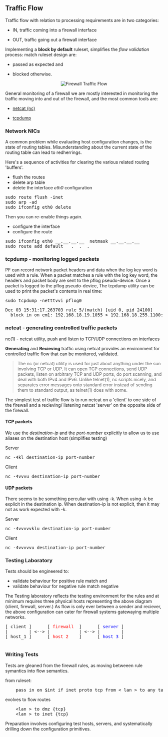 ## Traffic Flow

Traffic flow with relation to processing requirements are in two categories:

- IN, traffic coming into a firewall interface

- OUT, traffic going out a firewall interface

Implementing a __block by default__ ruleset, simplifies the _flow
validation_ process: match ruleset design are:

- passed as expected and 

- blocked otherwise.

<div style="text-align: center">
  <img src='@!urlTo("media/images/fw/fw_traffic_flow.png")!@'  title="Firewall Traffic Flow" />
</div>  

General monitoring of a firewall we are mostly interested in monitoring the traffic moving into and out of the firewall, 
and the most common tools are:

- <a href="#netcat">netcat (nc)</a>

- <a href="#tcpdump">tcpdump</a>

### Network NICs

A common problem while evaluating host configuration changes, 
is the state of routing tables. Misunderstanding about the 
current state of the routing table can lead to redherrings.

Here's a sequence of activities for clearing the various 
related routing 'buffers'.

* flush the routes
* delete arp table
* delete the interface _eth0_ configuration

<pre class="command-line">
sudo route flush -inet
sudo arp -ad
sudo ifconfig eth0 delete
</pre>


Then you can re-enable things again.

* configure the interface
* configure the route

<pre class="command-line">
sudo ifconfig eth0 __.__.__.__  netmask __.__.__.__
sudo route add default __.__.__.__
</pre>


### <a name="tcpdump">tcpdump - monitoring logged packets</a>

PF can record network packet headers and data when the log key word is used with a rule. 
When a packet matches a rule with the log key word, the headers
and packet body are sent to the pflog pseudo-device. Once a packet is logged to the pflog 
pseudo-device, The tcpdump utility can be used to print the packet's contents in real time:

<pre class="command-line">
sudo tcpdump -netttvvi pflog0
</pre>

<pre class="screen-output">
Dec 03 15:31:17.263703 rule 5/(match) [uid 0, pid 24100] 
  block in on em1: 192.168.18.19.1055 > 192.168.18.255.1100: udp 99 (ttl 128, id 12204, len 127)
</pre>

### <a name="netcat">netcat - generating controlled traffic packets</a>

nc(1) - netcat utility, push and listen to TCP/UDP connections on interfaces

__Generating__ and __Recieving__ traffic using netcat provides an environment for
controlled traffic flow that can be monitored, validated.

<blockquote>
    The nc (or netcat) utility is used for just about anything under the sun
    involving TCP or UDP.  It can open TCP connections, send UDP packets,
    listen on arbitrary TCP and UDP ports, do port scanning, and deal with
    both IPv4 and IPv6.  Unlike telnet(1), nc scripts nicely, and separates
    error messages onto standard error instead of sending them to standard
    output, as telnet(1) does with some.
</blockquote>

The simplest test of traffic flow is to run netcat on a 'client' to one side of the firewall and a recieving/
listening netcat 'server' on the opposite side of the firewall.

#### TCP packets

We use the _destination-ip_ and the _port-number_ explicitly to allow us to
use aliases on the destination host (simplifies testing)

Server
<pre class="command-line">
nc -4kl destination-ip port-number
</pre>


Client

<pre class="command-line">
nc -4vvvu destination-ip port-number
</pre>


#### UDP packets

There seems to be something perculiar with using -k. When using -k be explicit in the destination ip. When destination-ip is not
explicit, then it may not as work expected with -k.

Server
<pre class="command-line">
nc -4vvvvvklu destination-ip port-number
</pre>

Client
<pre class="command-line">
nc -4vvvvvu destination-ip port-number
</pre>


### Testing Laboratory

Tests should be engineered to:

- validate behaviour for positive rule match and 
- validate behaviour for negative rule match negative

The Testing laboratory reflects the testing environment for the rules and at minimum requires three physical hosts representing the above diagram
(client, firewall, server.) As flow is only ever between a sender and reciever, the above configuration can cater for firewall systems
gatewaying multiple networks.

<pre class="diagram">
[ client ]      [ <span style="color: red">firewall</span>  ]      [ <span style="color:blue">server</span> ]
|        | <--> | <span style="color: red">        </span>  | <--> | <span style="color:blue">      </span> |
[ host_1 ]      [ <span style="color: red">host 2  </span>  ]      [ <span style="color:blue">host 3</span> ]

</pre>


### Writing Tests

Tests are gleaned from the firewall rules, as moving betweeen rule symantics into flow semantics.

from ruleset: 
<pre class="config-file">
    pass in on $int_if inet proto tcp from < lan > to any tag LAN_INET
</pre>

evolves to flow routes

<pre class="command-line">
    &lt;lan > to dmz {tcp}
    &lt;lan > to inet {tcp}
</pre>

Preparation involves configuring test hosts, servers, and systematically drilling
down the configuration primitives.
